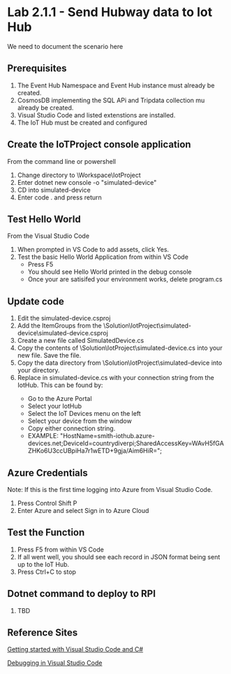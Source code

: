 # Lab 2.1.1 - Send Hubway data to Iot Hub
We need to document the scenario here


## Prerequisites
1.  The Event Hub Namespace and Event Hub instance must already be created.
2.  CosmosDB implementing the SQL APi and Tripdata collection mu already be created.
3.  Visual Studio Code and listed extenstions are installed.
4.  The IoT Hub must be created and configured

## Create the IoTProject console application

From the command line or powershell

1.  Change directory to \Workspace\IotProject
2.  Enter dotnet new console -o "simulated-device"
3.  CD into simulated-device
4.  Enter code . and press return

## Test Hello World

From the Visual Studio Code

1.  When prompted in VS Code to add assets, click Yes.
2.  Test the basic Hello World Application from within VS Code
    *  Press F5
    *  You should see Hello World printed in the debug console
    *  Once your are satisifed your environment works, delete program.cs

## Update code

1.  Edit the simulated-device.csproj
2.  Add the ItemGroups from the \Solution\IotProject\simulated-device\simulated-device.csproj 
3.  Create a new file called SimulatedDevice.cs
4.  Copy the contents of \Solution\IotProject\simulated-device.cs into your new file.  Save the file.
5.  Copy the data directory from \Solution\IotProject\simulated-device into your directory.
6.  Replace <Your IoT Hub Connnection String> in simulated-device.cs with your connection string from the IotHub.  This can be found by:
    *  Go to the Azure Portal
    *  Select your IotHub
    *  Select the IoT Devices menu on the left
    *  Select your device from the window
    *  Copy either connection string.
    *  EXAMPLE:  "HostName=smith-iothub.azure-devices.net;DeviceId=countrydiverpi;SharedAccessKey=WAvH5fGAZHKo6U3ccUBpiHa7r1wETD+9gja/Aim6HiR=";



## Azure Credentials

Note:  If this is the first time logging into Azure from Visual Studio Code.

1.  Press Control Shift P
2.  Enter Azure and select Sign in to Azure Cloud
   
## Test the Function
1.  Press F5 from within VS Code
2.  If all went well, you should see each record in JSON format being sent up to the IoT Hub.
3.  Press Ctrl+C to stop


## Dotnet command to deploy to RPI
1.  TBD



## Reference Sites

[Getting started with Visual Studio Code and C#][Get-Started]

[Debugging in Visual Studio Code][vs-code-debug]

[Azure-Portal]: https://portal.azure.com/ 

[Get-Started]: https://docs.microsoft.com/en-us/dotnet/core/tutorials/with-visual-studio-code

[vs-code-debug]: https://code.visualstudio.com/Docs/editor/debugging

